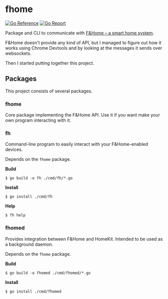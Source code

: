 # fhome

[![Go Reference][go-reference-badge]][go-reference-link] [![Go
Report][go-report-badge]][go-report-link]

Package and CLI to communicate with [F&Home – a smart home system][fhome].

F&Home doesn't provide any kind of API, but I managed to figure out how it works
using Chrome Devtools and by looking at the messages it sends over websockets.

Then I started putting together this project.

## Packages

This project consists of several packages.

### fhome

Core package implementing the F&Home API. Use it if you want make your own
program interacting with it.

### fh

Command-line program to easily interact with your F&Home-enabled devices.

Depends on the `fhome` package.

**Build**

```console
$ go build -o fh ./cmd/fh/*.go
```

**Install**

```console
$ go install ./cmd/fh
```

**Help**

```console
$ fh help
```

### fhomed

Provides integration between F&Home and HomeKit. Intended to be used as a
background daemon.

Depends on the `fhome` package.

**Build**

```console
$ go build -o fhomed ./cmd/fhomed/*.go
```

**Install**

```console
$ go install ./cmd/fhomed
```

[go-reference-badge]: https://pkg.go.dev/badge/github.com/bartekpacia/fhome.svg
[go-reference-link]: https://pkg.go.dev/github.com/bartekpacia/fhome
[go-report-badge]: https://goreportcard.com/badge/github.com/bartekpacia/fhome
[go-report-link]: https://goreportcard.com/report/github.com/bartekpacia/fhome
[fhome]: https://www.fhome.pl
